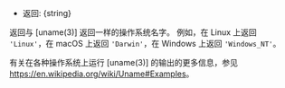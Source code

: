 <!-- YAML
added: v0.3.3
-->

* 返回: {string}

返回与 [uname(3)] 返回一样的操作系统名字。
例如，在 Linux 上返回 `'Linux'`，在 macOS 上返回 `'Darwin'`，在 Windows 上返回 `'Windows_NT'`。

有关在各种操作系统上运行 [uname(3)] 的输出的更多信息，参见 <https://en.wikipedia.org/wiki/Uname#Examples>。

